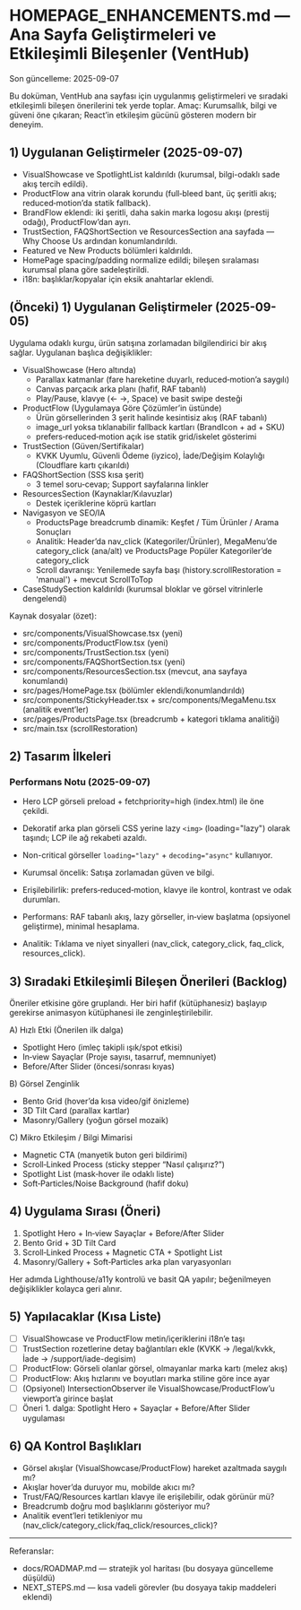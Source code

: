 # HOMEPAGE_ENHANCEMENTS.md — Ana Sayfa Geliştirmeleri ve Etkileşimli Bileşenler (VentHub)

Son güncelleme: 2025-09-07

Bu doküman, VentHub ana sayfası için uygulanmış geliştirmeleri ve sıradaki etkileşimli bileşen önerilerini tek yerde toplar. Amaç: Kurumsallık, bilgi ve güveni öne çıkaran; React’in etkileşim gücünü gösteren modern bir deneyim.

## 1) Uygulanan Geliştirmeler (2025-09-07)

- VisualShowcase ve SpotlightList kaldırıldı (kurumsal, bilgi-odaklı sade akış tercih edildi).
- ProductFlow ana vitrin olarak korundu (full‑bleed bant, üç şeritli akış; reduced‑motion’da statik fallback).
- BrandFlow eklendi: iki şeritli, daha sakin marka logosu akışı (prestij odağı), ProductFlow’dan ayrı.
- TrustSection, FAQShortSection ve ResourcesSection ana sayfada — Why Choose Us ardından konumlandırıldı.
- Featured ve New Products bölümleri kaldırıldı.
- HomePage spacing/padding normalize edildi; bileşen sıralaması kurumsal plana göre sadeleştirildi.
- i18n: başlıklar/kopyalar için eksik anahtarlar eklendi.

## (Önceki) 1) Uygulanan Geliştirmeler (2025-09-05)

Uygulama odaklı kurgu, ürün satışına zorlamadan bilgilendirici bir akış sağlar. Uygulanan başlıca değişiklikler:

- VisualShowcase (Hero altında)
  - Parallax katmanlar (fare hareketine duyarlı, reduced‑motion’a saygılı)
  - Canvas parçacık arka planı (hafif, RAF tabanlı)
  - Play/Pause, klavye (← →, Space) ve basit swipe desteği
- ProductFlow (Uygulamaya Göre Çözümler’in üstünde)
  - Ürün görsellerinden 3 şerit halinde kesintisiz akış (RAF tabanlı)
  - image_url yoksa tıklanabilir fallback kartları (BrandIcon + ad + SKU)
  - prefers‑reduced‑motion açık ise statik grid/iskelet gösterimi
- TrustSection (Güven/Sertifikalar)
  - KVKK Uyumlu, Güvenli Ödeme (iyzico), İade/Değişim Kolaylığı (Cloudflare kartı çıkarıldı)
- FAQShortSection (SSS kısa şerit)
  - 3 temel soru‑cevap; Support sayfalarına linkler
- ResourcesSection (Kaynaklar/Kılavuzlar)
  - Destek içeriklerine köprü kartları
- Navigasyon ve SEO/IA
  - ProductsPage breadcrumb dinamik: Keşfet / Tüm Ürünler / Arama Sonuçları
  - Analitik: Header’da nav_click (Kategoriler/Ürünler), MegaMenu’de category_click (ana/alt) ve ProductsPage Popüler Kategoriler’de category_click
  - Scroll davranışı: Yenilemede sayfa başı (history.scrollRestoration = 'manual') + mevcut ScrollToTop
- CaseStudySection kaldırıldı (kurumsal bloklar ve görsel vitrinlerle dengelendi)

Kaynak dosyalar (özet):
- src/components/VisualShowcase.tsx (yeni)
- src/components/ProductFlow.tsx (yeni)
- src/components/TrustSection.tsx (yeni)
- src/components/FAQShortSection.tsx (yeni)
- src/components/ResourcesSection.tsx (mevcut, ana sayfaya konumlandı)
- src/pages/HomePage.tsx (bölümler eklendi/konumlandırıldı)
- src/components/StickyHeader.tsx + src/components/MegaMenu.tsx (analitik event’ler)
- src/pages/ProductsPage.tsx (breadcrumb + kategori tıklama analitiği)
- src/main.tsx (scrollRestoration)

## 2) Tasarım İlkeleri

### Performans Notu (2025-09-07)
- Hero LCP görseli preload + fetchpriority=high (index.html) ile öne çekildi.
- Dekoratif arka plan görseli CSS yerine lazy `<img>` (loading="lazy") olarak taşındı; LCP ile ağ rekabeti azaldı.
- Non-critical görseller `loading="lazy"` + `decoding="async"` kullanıyor.

- Kurumsal öncelik: Satışa zorlamadan güven ve bilgi.
- Erişilebilirlik: prefers‑reduced‑motion, klavye ile kontrol, kontrast ve odak durumları.
- Performans: RAF tabanlı akış, lazy görseller, in‑view başlatma (opsiyonel geliştirme), minimal hesaplama.
- Analitik: Tıklama ve niyet sinyalleri (nav_click, category_click, faq_click, resources_click).

## 3) Sıradaki Etkileşimli Bileşen Önerileri (Backlog)

Öneriler etkisine göre gruplandı. Her biri hafif (kütüphanesiz) başlayıp gerekirse animasyon kütüphanesi ile zenginleştirilebilir.

A) Hızlı Etki (Önerilen ilk dalga)
- Spotlight Hero (imleç takipli ışık/spot etkisi)
- In‑view Sayaçlar (Proje sayısı, tasarruf, memnuniyet)
- Before/After Slider (öncesi/sonrası kıyas)

B) Görsel Zenginlik
- Bento Grid (hover’da kısa video/gif önizleme)
- 3D Tilt Card (parallax kartlar)
- Masonry/Gallery (yoğun görsel mozaik)

C) Mikro Etkileşim / Bilgi Mimarisi
- Magnetic CTA (manyetik buton geri bildirimi)
- Scroll‑Linked Process (sticky stepper “Nasıl çalışırız?”)
- Spotlight List (mask‑hover ile odaklı liste)
- Soft‑Particles/Noise Background (hafif doku)

## 4) Uygulama Sırası (Öneri)

1. Spotlight Hero + In‑view Sayaçlar + Before/After Slider
2. Bento Grid + 3D Tilt Card
3. Scroll‑Linked Process + Magnetic CTA + Spotlight List
4. Masonry/Gallery + Soft‑Particles arka plan varyasyonları

Her adımda Lighthouse/a11y kontrolü ve basit QA yapılır; beğenilmeyen değişiklikler kolayca geri alınır.

## 5) Yapılacaklar (Kısa Liste)

- [ ] VisualShowcase ve ProductFlow metin/içeriklerini i18n’e taşı
- [ ] TrustSection rozetlerine detay bağlantıları ekle (KVKK → /legal/kvkk, İade → /support/iade-degisim)
- [ ] ProductFlow: Görseli olanlar görsel, olmayanlar marka kartı (melez akış)
- [ ] ProductFlow: Akış hızlarını ve boyutları marka stiline göre ince ayar
- [ ] (Opsiyonel) IntersectionObserver ile VisualShowcase/ProductFlow’u viewport’a girince başlat
- [ ] Öneri 1. dalga: Spotlight Hero + Sayaçlar + Before/After Slider uygulaması

## 6) QA Kontrol Başlıkları

- Görsel akışlar (VisualShowcase/ProductFlow) hareket azaltmada saygılı mı?
- Akışlar hover’da duruyor mu, mobilde akıcı mı?
- Trust/FAQ/Resources kartları klavye ile erişilebilir, odak görünür mü?
- Breadcrumb doğru mod başlıklarını gösteriyor mu?
- Analitik event’leri tetikleniyor mu (nav_click/category_click/faq_click/resources_click)?

---

Referanslar:
- docs/ROADMAP.md — stratejik yol haritası (bu dosyaya güncelleme düşüldü)
- NEXT_STEPS.md — kısa vadeli görevler (bu dosyaya takip maddeleri eklendi)

